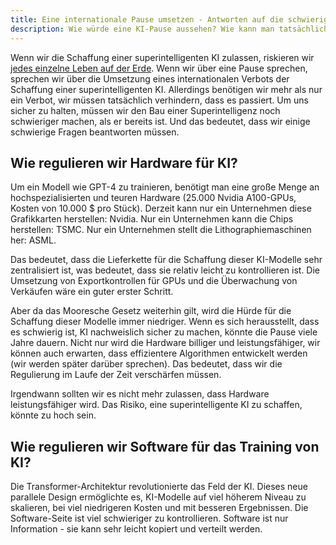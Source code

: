 ```yaml
---
title: Eine internationale Pause umsetzen - Antworten auf die schwierigen Fragen
description: Wie würde eine KI-Pause aussehen? Wie kann man tatsächlich verhindern, dass eine Superintelligenz geschaffen wird?
---
```


Wenn wir die Schaffung einer superintelligenten KI zulassen, riskieren wir [jedes einzelne Leben auf der Erde](/xrisk).
Wenn wir über eine Pause sprechen, sprechen wir über die Umsetzung eines internationalen Verbots der Schaffung einer superintelligenten KI.
Allerdings benötigen wir mehr als nur ein Verbot, wir müssen tatsächlich verhindern, dass es passiert.
Um uns sicher zu halten, müssen wir den Bau einer Superintelligenz noch schwieriger machen, als er bereits ist.
Und das bedeutet, dass wir einige schwierige Fragen beantworten müssen.

## Wie regulieren wir Hardware für KI?

<!-- Die größten KI-Modelle, die trainiert wurden, haben etwa 100 Milliarden bis 1 Billion Parameter. -->
<!-- Zum Vergleich: Das menschliche Gehirn hat etwa 100 Billionen Synapsen. -->

Um ein Modell wie GPT-4 zu trainieren, benötigt man eine große Menge an hochspezialisierten und teuren Hardware (25.000 Nvidia A100-GPUs, Kosten von 10.000 $ pro Stück).
Derzeit kann nur ein Unternehmen diese Grafikkarten herstellen: Nvidia.
Nur ein Unternehmen kann die Chips herstellen: TSMC.
Nur ein Unternehmen stellt die Lithographiemaschinen her: ASML.

Das bedeutet, dass die Lieferkette für die Schaffung dieser KI-Modelle sehr zentralisiert ist, was bedeutet, dass sie relativ leicht zu kontrollieren ist.
Die Umsetzung von Exportkontrollen für GPUs und die Überwachung von Verkäufen wäre ein guter erster Schritt.

Aber da das Mooresche Gesetz weiterhin gilt, wird die Hürde für die Schaffung dieser Modelle immer niedriger.
Wenn es sich herausstellt, dass es schwierig ist, KI nachweislich sicher zu machen, könnte die Pause viele Jahre dauern.
Nicht nur wird die Hardware billiger und leistungsfähiger, wir können auch erwarten, dass effizientere Algorithmen entwickelt werden (wir werden später darüber sprechen).
Das bedeutet, dass wir die Regulierung im Laufe der Zeit verschärfen müssen.

Irgendwann sollten wir es nicht mehr zulassen, dass Hardware leistungsfähiger wird.
Das Risiko, eine superintelligente KI zu schaffen, könnte zu hoch sein.

## Wie regulieren wir Software für das Training von KI?

Die Transformer-Architektur revolutionierte das Feld der KI.
Dieses neue parallele Design ermöglichte es, KI-Modelle auf viel höherem Niveau zu skalieren, bei viel niedrigeren Kosten und mit besseren Ergebnissen.
Die Software-Seite ist viel schwieriger zu kontrollieren.
Software ist nur Information - sie kann sehr leicht kopiert und verteilt werden.